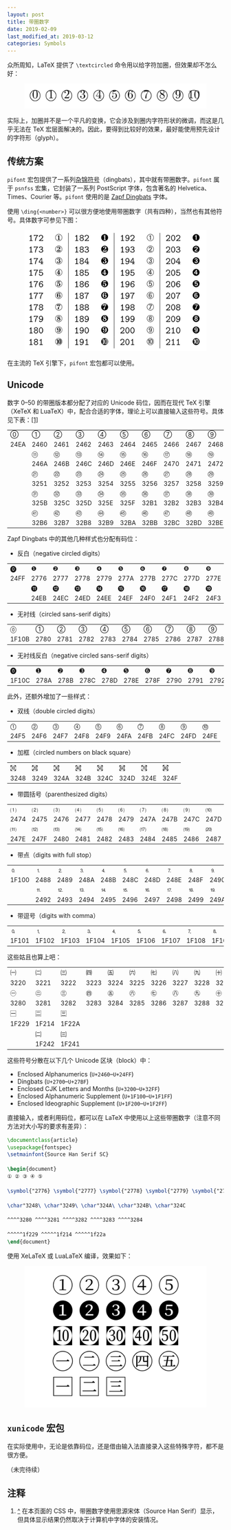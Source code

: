 ```yaml
---
layout: post
title: 带圈数字
date: 2019-02-09
last_modified_at: 2019-03-12
categories: Symbols
---
```


众所周知，LaTeX 提供了 `\textcircled` 命令用以给字符加圈，但效果却不怎么好：

<figure>
  <img src="/images/textcircled.png" alt="\textcircled">
</figure>

实际上，加圈并不是一个平凡的变换，它会涉及到圈内字符形状的微调，而这是几乎无法在 TeX 宏层面解决的。因此，要得到比较好的效果，最好能使用预先设计的字符形（glyph）。

## 传统方案

`pifont` 宏包提供了一系列[杂锦符号](https://en.wikipedia.org/wiki/Dingbat)（dingbats），其中就有带圈数字。`pifont` 属于 `psnfss` 宏集，它封装了一系列 PostScript 字体，包含著名的 Helvetica、Times、Courier 等。`pifont` 使用的是 [Zapf Dingbats](https://en.wikipedia.org/wiki/Zapf_Dingbats) 字体。

使用 `\ding{<number>}` 可以很方便地使用带圈数字（共有四种），当然也有其他符号。具体数字可参见下图：

<figure>
  <img src="/images/pifont.png" alt="pifont">
</figure>

在主流的 TeX 引擎下，`pifont` 宏包都可以使用。

## Unicode

数字 0&ndash;50 的带圈版本都分配了对应的 Unicode 码位，因而在现代 TeX 引擎（XeTeX 和 LuaTeX）中，配合合适的字体，理论上可以直接输入这些符号。具体见下表：<span id="fnref_font" class="footnote">[[1]](#fn_font)</span>

<div class="circled-number">
  <table>
    <tr class="circled-number-glyph">
      <td>⓪</td>
      <td>①</td>
      <td>②</td>
      <td>③</td>
      <td>④</td>
      <td>⑤</td>
      <td>⑥</td>
      <td>⑦</td>
      <td>⑧</td>
      <td>⑨</td>
      <td>⑩</td>
    </tr>
    <tr class="circled-number-encoding">
      <td>24EA</td>
      <td>2460</td>
      <td>2461</td>
      <td>2462</td>
      <td>2463</td>
      <td>2464</td>
      <td>2465</td>
      <td>2466</td>
      <td>2467</td>
      <td>2468</td>
      <td>2469</td>
    </tr>
    <tr class="circled-number-glyph">
      <td></td>
      <td>⑪</td>
      <td>⑫</td>
      <td>⑬</td>
      <td>⑭</td>
      <td>⑮</td>
      <td>⑯</td>
      <td>⑰</td>
      <td>⑱</td>
      <td>⑲</td>
      <td>⑳</td>
    </tr>
    <tr class="circled-number-encoding">
      <td></td>
      <td>246A</td>
      <td>246B</td>
      <td>246C</td>
      <td>246D</td>
      <td>246E</td>
      <td>246F</td>
      <td>2470</td>
      <td>2471</td>
      <td>2472</td>
      <td>2473</td>
    </tr>
    <tr class="circled-number-glyph">
      <td></td>
      <td>㉑</td>
      <td>㉒</td>
      <td>㉓</td>
      <td>㉔</td>
      <td>㉕</td>
      <td>㉖</td>
      <td>㉗</td>
      <td>㉘</td>
      <td>㉙</td>
      <td>㉚</td>
    </tr>
    <tr class="circled-number-encoding">
      <td></td>
      <td>3251</td>
      <td>3252</td>
      <td>3253</td>
      <td>3254</td>
      <td>3255</td>
      <td>3256</td>
      <td>3257</td>
      <td>3258</td>
      <td>3259</td>
      <td>325A</td>
    </tr>
    <tr class="circled-number-glyph">
      <td></td>
      <td>㉛</td>
      <td>㉜</td>
      <td>㉝</td>
      <td>㉞</td>
      <td>㉟</td>
      <td>㊱</td>
      <td>㊲</td>
      <td>㊳</td>
      <td>㊴</td>
      <td>㊵</td>
    </tr>
    <tr class="circled-number-encoding">
      <td></td>
      <td>325B</td>
      <td>325C</td>
      <td>325D</td>
      <td>325E</td>
      <td>325F</td>
      <td>32B1</td>
      <td>32B2</td>
      <td>32B3</td>
      <td>32B4</td>
      <td>32B5</td>
    </tr>
    <tr class="circled-number-glyph">
      <td></td>
      <td>㊶</td>
      <td>㊷</td>
      <td>㊸</td>
      <td>㊹</td>
      <td>㊺</td>
      <td>㊻</td>
      <td>㊼</td>
      <td>㊽</td>
      <td>㊾</td>
      <td>㊿</td>
    </tr>
    <tr class="circled-number-encoding">
      <td></td>
      <td>32B6</td>
      <td>32B7</td>
      <td>32B8</td>
      <td>32B9</td>
      <td>32BA</td>
      <td>32BB</td>
      <td>32BC</td>
      <td>32BD</td>
      <td>32BE</td>
      <td>32BF</td>
    </tr>
  </table>
</div>

Zapf Dingbats 中的其他几种样式也分配有码位：

- 反白（negative circled digits）

<div class="circled-number">
  <table>
    <tr class="circled-number-glyph">
      <td>⓿</td>
      <td>❶</td>
      <td>❷</td>
      <td>❸</td>
      <td>❹</td>
      <td>❺</td>
      <td>❻</td>
      <td>❼</td>
      <td>❽</td>
      <td>❾</td>
      <td>❿</td>
    </tr>
    <tr class="circled-number-encoding">
      <td>24FF</td>
      <td>2776</td>
      <td>2777</td>
      <td>2778</td>
      <td>2779</td>
      <td>277A</td>
      <td>277B</td>
      <td>277C</td>
      <td>277D</td>
      <td>277E</td>
      <td>277F</td>
    </tr>
    <tr class="circled-number-glyph">
      <td></td>
      <td>⓫</td>
      <td>⓬</td>
      <td>⓭</td>
      <td>⓮</td>
      <td>⓯</td>
      <td>⓰</td>
      <td>⓱</td>
      <td>⓲</td>
      <td>⓳</td>
      <td>⓴</td>
    </tr>
    <tr class="circled-number-encoding">
      <td></td>
      <td>24EB</td>
      <td>24EC</td>
      <td>24ED</td>
      <td>24EE</td>
      <td>24EF</td>
      <td>24F0</td>
      <td>24F1</td>
      <td>24F2</td>
      <td>24F3</td>
      <td>24F4</td>
    </tr>
  </table>
</div>

- 无衬线（circled sans-serif digits）

<div class="circled-number">
  <table>
    <tr class="circled-number-glyph">
      <td>🄋</td>
      <td>➀</td>
      <td>➁</td>
      <td>➂</td>
      <td>➃</td>
      <td>➄</td>
      <td>➅</td>
      <td>➆</td>
      <td>➇</td>
      <td>➈</td>
      <td>➉</td>
    </tr>
    <tr class="circled-number-encoding">
      <td>1F10B</td>
      <td>2780</td>
      <td>2781</td>
      <td>2782</td>
      <td>2783</td>
      <td>2784</td>
      <td>2785</td>
      <td>2786</td>
      <td>2787</td>
      <td>2788</td>
      <td>2789</td>
    </tr>
  </table>
</div>

- 无衬线反白（negative circled sans-serif digits）

<div class="circled-number">
  <table>
    <tr class="circled-number-glyph">
      <td>🄌</td>
      <td>➊</td>
      <td>➋</td>
      <td>➌</td>
      <td>➍</td>
      <td>➎</td>
      <td>➏</td>
      <td>➐</td>
      <td>➑</td>
      <td>➒</td>
      <td>➓</td>
    </tr>
    <tr class="circled-number-encoding">
      <td>1F10C</td>
      <td>278A</td>
      <td>278B</td>
      <td>278C</td>
      <td>278D</td>
      <td>278E</td>
      <td>278F</td>
      <td>2790</td>
      <td>2791</td>
      <td>2792</td>
      <td>2793</td>
    </tr>
  </table>
</div>

此外，还额外增加了一些样式：

- 双线（double circled digits）

<div class="circled-number">
  <table>
    <tr class="circled-number-glyph">
      <td>⓵</td>
      <td>⓶</td>
      <td>⓷</td>
      <td>⓸</td>
      <td>⓹</td>
      <td>⓺</td>
      <td>⓻</td>
      <td>⓼</td>
      <td>⓽</td>
      <td>⓾</td>
    </tr>
    <tr class="circled-number-encoding">
      <td>24F5</td>
      <td>24F6</td>
      <td>24F7</td>
      <td>24F8</td>
      <td>24F9</td>
      <td>24FA</td>
      <td>24FB</td>
      <td>24FC</td>
      <td>24FD</td>
      <td>24FE</td>
    </tr>
  </table>
</div>

- 加框（circled numbers on black square）

<div class="circled-number">
  <table>
    <tr class="circled-number-glyph">
      <td>㉈</td>
      <td>㉉</td>
      <td>㉊</td>
      <td>㉋</td>
      <td>㉌</td>
      <td>㉍</td>
      <td>㉎</td>
      <td>㉏</td>
    </tr>
    <tr class="circled-number-encoding">
      <td>3248</td>
      <td>3249</td>
      <td>324A</td>
      <td>324B</td>
      <td>324C</td>
      <td>324D</td>
      <td>324E</td>
      <td>324F</td>
    </tr>
  </table>
</div>

- 带圆括号（parenthesized digits）

<div class="circled-number">
  <table>
    <tr class="circled-number-glyph">
      <td>⑴</td>
      <td>⑵</td>
      <td>⑶</td>
      <td>⑷</td>
      <td>⑸</td>
      <td>⑹</td>
      <td>⑺</td>
      <td>⑻</td>
      <td>⑼</td>
      <td>⑽</td>
    </tr>
    <tr class="circled-number-encoding">
      <td>2474</td>
      <td>2475</td>
      <td>2476</td>
      <td>2477</td>
      <td>2478</td>
      <td>2479</td>
      <td>247A</td>
      <td>247B</td>
      <td>247C</td>
      <td>247D</td>
    </tr>
    <tr class="circled-number-glyph">
      <td>⑾</td>
      <td>⑿</td>
      <td>⒀</td>
      <td>⒁</td>
      <td>⒂</td>
      <td>⒃</td>
      <td>⒄</td>
      <td>⒅</td>
      <td>⒆</td>
      <td>⒇</td>
    </tr>
    <tr class="circled-number-encoding">
      <td>247E</td>
      <td>247F</td>
      <td>2480</td>
      <td>2481</td>
      <td>2482</td>
      <td>2483</td>
      <td>2484</td>
      <td>2485</td>
      <td>2486</td>
      <td>2487</td>
    </tr>
  </table>
</div>

- 带点（digits with full stop）

<div class="circled-number">
  <table>
    <tr class="circled-number-glyph">
      <td>🄀</td>
      <td>⒈</td>
      <td>⒉</td>
      <td>⒊</td>
      <td>⒋</td>
      <td>⒌</td>
      <td>⒍</td>
      <td>⒎</td>
      <td>⒏</td>
      <td>⒐</td>
      <td>⒑</td>
    </tr>
    <tr class="circled-number-encoding">
      <td>1F100</td>
      <td>2488</td>
      <td>2489</td>
      <td>248A</td>
      <td>248B</td>
      <td>248C</td>
      <td>248D</td>
      <td>248E</td>
      <td>248F</td>
      <td>2490</td>
      <td>2491</td>
    </tr>
    <tr class="circled-number-glyph">
      <td></td>
      <td>⒒</td>
      <td>⒓</td>
      <td>⒔</td>
      <td>⒕</td>
      <td>⒖</td>
      <td>⒗</td>
      <td>⒘</td>
      <td>⒙</td>
      <td>⒚</td>
      <td>⒛</td>
    </tr>
    <tr class="circled-number-encoding">
      <td></td>
      <td>2492</td>
      <td>2493</td>
      <td>2494</td>
      <td>2495</td>
      <td>2496</td>
      <td>2497</td>
      <td>2498</td>
      <td>2499</td>
      <td>249A</td>
      <td>249B</td>
    </tr>
  </table>
</div>

- 带逗号（digits with comma）

<div class="circled-number">
  <table>
    <tr class="circled-number-glyph">
      <td>🄁</td>
      <td>🄂</td>
      <td>🄃</td>
      <td>🄄</td>
      <td>🄅</td>
      <td>🄆</td>
      <td>🄇</td>
      <td>🄈</td>
      <td>🄉</td>
      <td>🄊</td>
    </tr>
    <tr class="circled-number-encoding">
      <td>1F101</td>
      <td>1F102</td>
      <td>1F103</td>
      <td>1F104</td>
      <td>1F105</td>
      <td>1F106</td>
      <td>1F107</td>
      <td>1F108</td>
      <td>1F109</td>
      <td>1F10A</td>
    </tr>
  </table>
</div>

这些姑且也算上吧：

<div class="circled-number">
  <table>
    <tr class="circled-number-glyph">
      <td>㈠</td>
      <td>㈡</td>
      <td>㈢</td>
      <td>㈣</td>
      <td>㈤</td>
      <td>㈥</td>
      <td>㈦</td>
      <td>㈧</td>
      <td>㈨</td>
      <td>㈩</td>
    </tr>
    <tr class="circled-number-encoding">
      <td>3220</td>
      <td>3221</td>
      <td>3222</td>
      <td>3223</td>
      <td>3224</td>
      <td>3225</td>
      <td>3226</td>
      <td>3227</td>
      <td>3228</td>
      <td>3229</td>
    </tr>
    <tr class="circled-number-glyph">
      <td>㊀</td>
      <td>㊁</td>
      <td>㊂</td>
      <td>㊃</td>
      <td>㊄</td>
      <td>㊅</td>
      <td>㊆</td>
      <td>㊇</td>
      <td>㊈</td>
      <td>㊉</td>
    </tr>
    <tr class="circled-number-encoding">
      <td>3280</td>
      <td>3281</td>
      <td>3282</td>
      <td>3283</td>
      <td>3284</td>
      <td>3285</td>
      <td>3286</td>
      <td>3287</td>
      <td>3288</td>
      <td>3289</td>
    </tr>
    <tr class="circled-number-glyph">
      <td>🈩</td>
      <td>🈔</td>
      <td>🈪</td>
    </tr>
    <tr class="circled-number-encoding">
      <td>1F229</td>
      <td>1F214</td>
      <td>1F22A</td>
    </tr>
    <tr class="circled-number-glyph">
      <td></td>
      <td>🉂</td>
      <td>🉁</td>
    </tr>
    <tr class="circled-number-encoding">
      <td></td>
      <td>1F242</td>
      <td>1F241</td>
    </tr>
  </table>
</div>

这些符号分散在以下几个 Unicode 区块（block）中：

- Enclosed Alphanumerics (`U+2460`&ndash;`U+24FF`)
- Dingbats (`U+2700`&ndash;`U+27BF`)
- Enclosed CJK Letters and Months (`U+3200`&ndash;`U+32FF`)
- Enclosed Alphanumeric Supplement (`U+1F100`&ndash;`U+1F1FF`)
- Enclosed Ideographic Supplement (`U+1F200`&ndash;`U+1F2FF`)

直接输入，或者利用码位，都可以在 LaTeX 中使用以上这些带圈数字（注意不同方法对大小写的要求有差异）：

```latex
\documentclass{article}
\usepackage{fontspec}
\setmainfont{Source Han Serif SC}

\begin{document}
① ② ③ ④ ⑤

\symbol{"2776} \symbol{"2777} \symbol{"2778} \symbol{"2779} \symbol{"277A}

\char"3248\ \char"3249\ \char"324A\ \char"324B\ \char"324C

^^^^3280 ^^^^3281 ^^^^3282 ^^^^3283 ^^^^3284

^^^^^1f229 ^^^^^1f214 ^^^^^1f22a
\end{document}
```

使用 XeLaTeX 或 LuaLaTeX 编译，效果如下：

<figure>
  <img src="/images/textcircled-fontspec.png" alt="textcircled-fontspec.png">
</figure>

## `xunicode` 宏包

在实际使用中，无论是依靠码位，还是借由输入法直接录入这些特殊字符，都不是很方便。

（未完待续）

## 注释

1. <span class="backref" id="fn_font"><a href="#fnref_font">^</a></span>
   在本页面的 CSS 中，带圈数字使用思源宋体（Source Han Serif）显示，但具体显示结果仍然取决于计算机中字体的安装情况。
